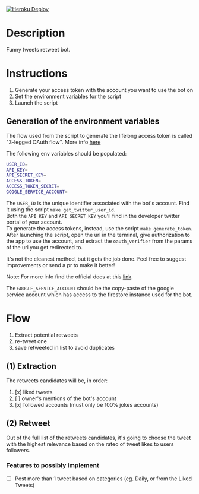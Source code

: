 
[![Heroku Deploy](https://github.com/cdscih/funny-tweets-re/actions/workflows/heroku-deploy.yml/badge.svg)](https://github.com/cdscih/funny-tweets-re/actions/workflows/heroku-deploy.yml)


# Description

Funny tweets retweet bot.  

# Instructions

1. Generate your access token with the account you want to use the bot on
2. Set the environment variables for the script
3. Launch the script

## Generation of the environment variables

The flow used from the script to generate the lifelong access token is called "3-legged OAuth flow". More info [here](https://developer.twitter.com/en/docs/authentication/oauth-1-0a/obtaining-user-access-tokens)

The following env variables should be populated:
```bash
USER_ID=
API_KEY=
API_SECRET_KEY=
ACCESS_TOKEN=
ACCESS_TOKEN_SECRET=
GOOGLE_SERVICE_ACCOUNT=
```

The `USER_ID` is the unique identifier associated with the bot's account. Find it using the script `make get_twitter_user_id`.  
Both the `API_KEY` and `API_SECRET_KEY` you'll find in the developer twitter portal of your account.  
To generate the access tokens, instead, use the script `make generate_token`.  
After launching the script, open the url in the terminal, give authorization to the app to use the account, and extract the `oauth_verifier` from the params of the url you get redirected to.  

It's not the cleanest method, but it gets the job done. Feel free to suggest improvements or send a pr to make it better!

Note: For more info find the official docs at this [link](https://developer.twitter.com/en/docs/authentication/oauth-2-0/authorization-code). 

The `GOOGLE_SERVICE_ACCOUNT` should be the copy-paste of the google service account which has access to the firestore instance used for the bot.

# Flow

1. Extract potential retweets
2. re-tweet one
3. save retweeted in list to avoid duplicates

## (1) Extraction

The retweets candidates will be, in order:
1. [x] liked tweets
2. [ ] owner's mentions of the bot's account
3. [x] followed accounts (must only be 100% jokes accounts)

## (2) Retweet

Out of the full list of the retweets candidates, it's going to choose the tweet with the highest relevance based on the rateo of tweet likes to users followers.

### Features to possibly implement
- [ ] Post more than 1 tweet based on categories (eg. Daily, or from the Liked Tweets)
